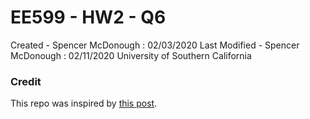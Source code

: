# EE599 - HW2 - Q6
Created - Spencer McDonough : 02/03/2020
Last Modified - Spencer McDonough : 02/11/2020
University of Southern California

### Credit

This repo was inspired by [this post](https://github.com/ourarash/cpp-template).
